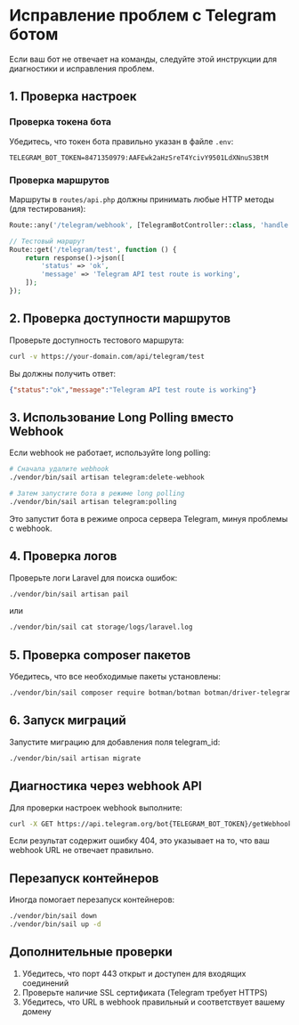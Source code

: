 # Исправление проблем с Telegram ботом

Если ваш бот не отвечает на команды, следуйте этой инструкции для диагностики и исправления проблем.

## 1. Проверка настроек

### Проверка токена бота

Убедитесь, что токен бота правильно указан в файле `.env`:

```
TELEGRAM_BOT_TOKEN=8471350979:AAFEwk2aHzSreT4YcivY9501LdXNnuS3BtM
```

### Проверка маршрутов

Маршруты в `routes/api.php` должны принимать любые HTTP методы (для тестирования):

```php
Route::any('/telegram/webhook', [TelegramBotController::class, 'handle']);

// Тестовый маршрут
Route::get('/telegram/test', function () {
    return response()->json([
        'status' => 'ok',
        'message' => 'Telegram API test route is working',
    ]);
});
```

## 2. Проверка доступности маршрутов

Проверьте доступность тестового маршрута:

```bash
curl -v https://your-domain.com/api/telegram/test
```

Вы должны получить ответ:
```json
{"status":"ok","message":"Telegram API test route is working"}
```

## 3. Использование Long Polling вместо Webhook

Если webhook не работает, используйте long polling:

```bash
# Сначала удалите webhook
./vendor/bin/sail artisan telegram:delete-webhook

# Затем запустите бота в режиме long polling
./vendor/bin/sail artisan telegram:polling
```

Это запустит бота в режиме опроса сервера Telegram, минуя проблемы с webhook.

## 4. Проверка логов

Проверьте логи Laravel для поиска ошибок:

```bash
./vendor/bin/sail artisan pail
```

или

```bash
./vendor/bin/sail cat storage/logs/laravel.log
```

## 5. Проверка composer пакетов

Убедитесь, что все необходимые пакеты установлены:

```bash
./vendor/bin/sail composer require botman/botman botman/driver-telegram
```

## 6. Запуск миграций

Запустите миграцию для добавления поля telegram_id:

```bash
./vendor/bin/sail artisan migrate
```

## Диагностика через webhook API

Для проверки настроек webhook выполните:

```bash
curl -X GET https://api.telegram.org/bot{TELEGRAM_BOT_TOKEN}/getWebhookInfo
```

Если результат содержит ошибку 404, это указывает на то, что ваш webhook URL не отвечает правильно.

## Перезапуск контейнеров

Иногда помогает перезапуск контейнеров:

```bash
./vendor/bin/sail down
./vendor/bin/sail up -d
```

## Дополнительные проверки

1. Убедитесь, что порт 443 открыт и доступен для входящих соединений
2. Проверьте наличие SSL сертификата (Telegram требует HTTPS)
3. Убедитесь, что URL в webhook правильный и соответствует вашему домену